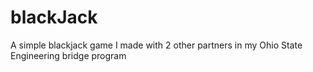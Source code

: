 # blackJack
A simple blackjack game I made with 2 other partners in my Ohio State Engineering bridge program

